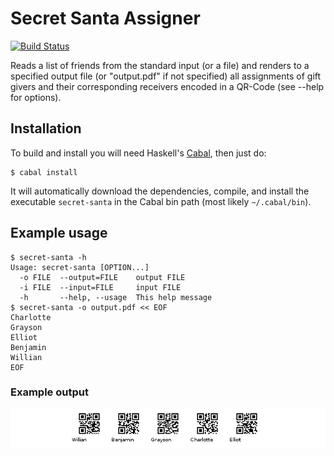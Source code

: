 
# Secret Santa Assigner

[![Build Status](https://travis-ci.org/rodrigosetti/secret-santa.svg?branch=master)](https://travis-ci.org/rodrigosetti/secret-santa)

Reads a list of friends from the standard input (or a file) and renders to a
specified output file (or "output.pdf" if not specified) all assignments of
gift givers and their corresponding receivers encoded in a QR-Code (see --help
for options).

## Installation

To build and install you will need Haskell's
[Cabal](http://www.haskell.org/cabal/), then just do:

```console
$ cabal install
```

It will automatically download the dependencies, compile, and install the
executable `secret-santa` in the Cabal bin path (most likely `~/.cabal/bin`).

## Example usage

```console
$ secret-santa -h
Usage: secret-santa [OPTION...]
  -o FILE  --output=FILE    output FILE
  -i FILE  --input=FILE     input FILE
  -h       --help, --usage  This help message
$ secret-santa -o output.pdf << EOF
Charlotte
Grayson
Elliot
Benjamin
Willian
EOF
```

### Example output

![Image](example.png)

